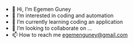 - 👋 Hi, I’m Egemen Guney
- 👀 I’m interested in coding and automation
- 🌱 I’m currently learning coding an application
- 💞️ I’m looking to collaborate on ...
- 📫 How to reach me egemenguney@gmail.com
